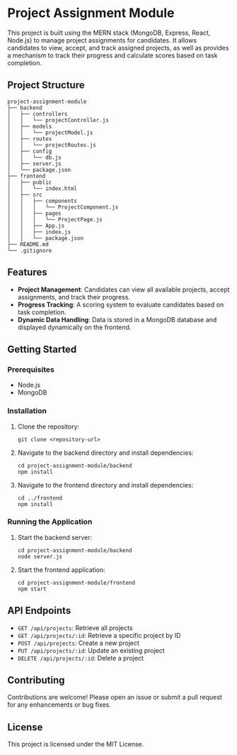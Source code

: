 # Project Assignment Module

This project is built using the MERN stack (MongoDB, Express, React, Node.js) to manage project assignments for candidates. It allows candidates to view, accept, and track assigned projects, as well as provides a mechanism to track their progress and calculate scores based on task completion.

## Project Structure

```
project-assignment-module
├── backend
│   ├── controllers
│   │   └── projectController.js
│   ├── models
│   │   └── projectModel.js
│   ├── routes
│   │   └── projectRoutes.js
│   ├── config
│   │   └── db.js
│   ├── server.js
│   └── package.json
├── frontend
│   ├── public
│   │   └── index.html
│   ├── src
│   │   ├── components
│   │   │   └── ProjectComponent.js
│   │   ├── pages
│   │   │   └── ProjectPage.js
│   │   ├── App.js
│   │   ├── index.js
│   │   └── package.json
├── README.md
└── .gitignore
```

## Features

- **Project Management**: Candidates can view all available projects, accept assignments, and track their progress.
- **Progress Tracking**: A scoring system to evaluate candidates based on task completion.
- **Dynamic Data Handling**: Data is stored in a MongoDB database and displayed dynamically on the frontend.

## Getting Started

### Prerequisites

- Node.js
- MongoDB

### Installation

1. Clone the repository:
   ```
   git clone <repository-url>
   ```

2. Navigate to the backend directory and install dependencies:
   ```
   cd project-assignment-module/backend
   npm install
   ```

3. Navigate to the frontend directory and install dependencies:
   ```
   cd ../frontend
   npm install
   ```

### Running the Application

1. Start the backend server:
   ```
   cd project-assignment-module/backend
   node server.js
   ```

2. Start the frontend application:
   ```
   cd project-assignment-module/frontend
   npm start
   ```

## API Endpoints

- `GET /api/projects`: Retrieve all projects
- `GET /api/projects/:id`: Retrieve a specific project by ID
- `POST /api/projects`: Create a new project
- `PUT /api/projects/:id`: Update an existing project
- `DELETE /api/projects/:id`: Delete a project

## Contributing

Contributions are welcome! Please open an issue or submit a pull request for any enhancements or bug fixes.

## License

This project is licensed under the MIT License.